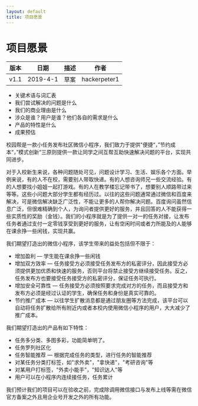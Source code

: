 ```yaml
---
layout: default
title: 项目愿景
---
```


# 项目愿景

| 版本 |   日期    | 描述 |  作者   |
| :--: | :-------: | :--: | :-----: |
| v1.1 | 2019-4-1 | 草案 | hackerpeter1 |

- 关键术语与词汇表
- 我们尝试解决的问题是什么
- 我们的商业理由是什么
- 涉众是谁？用户是谁？他们各自的需求是什么
- 产品的特性是什么
- 成果预估

校园帮是一款小任务发布社区微信小程序，我们致力于提供"便捷“，”节约成本“，”模式创新“三原则提供一款让同学之间互帮互助快速解决问题的平台，实现共同进步。

对于入校新生来说，各种问题随处可见，问题设计学习、生活、娱乐各个方面。举例来说，有的人不在校，需要别人带取快递。有的人想咨询师兄一些交流经验。有的人想要找小姐姐一起打游戏。有的人在教学楼忘记带书了，想要别人顺路带过来等等。这些小问题大部分学生都有经历过。以往的这些问题通常通过微信和百度来解决，可是微信解决缺乏广泛性，不能让更多的人帮你解决问题。百度询问虽然信息广泛，但很难精确到个人，为询问者提供更好的服务，并且回答的人不能获得一些实质性的奖励（金钱）。我们的小程序就是为了提供一对一的任务对接，让发布任务者通过支付一定零钱享受到更好的服务，让有空闲时间或者力所能及的人能够在课余挣一些闲钱，实现共赢。

我们期望打造出的微信小程序，该学生带来的益处包括但不限于：

* 增加盈利 — 学生能在课余挣一些闲钱
* 增加双方效率 — 任务接受方必须接受任务发布方的私密评分，因此接受方必须提供更加优质和快速的服务，否则平台将禁止接受方继续接受任务。反之，任务发布方也要接受任务接受方的私密评分，保证任务可执行。
* 增加安全可靠性 — 任务接受方必须按照要求完成对方的任务，而且接受方和发布方必须是经过认证的学生，确保任务和身份是真实可靠的。
* 节约推广成本 — 以往学生扩散消息都是通过朋友圈等方法完成，该平台可以自动将任务扩散给所有附近内或者本校内使用微信小程序的用户，大大减少了推广成本。

我们期望打造出的产品有如下特性：

* 任务多分类、多图多彩，功能简单明了。
* 任务罗列社区化
* 任务智能推荐 — 根据完成任务的类型，进行任务的智能推荐
* 对某任务分类打标签，如"求外卖"，"拿快递"，"考研咨询"等
* 对某用户打标签，"外卖小能手"，"知识达人"等
* 用户可以在小程序内连续接任务，任务累计

我们预计我们的项目可以在验收之前，完成除调用微信接口与发布上线等需在微信官方备案之外且用企业号开发之外的所有功能。